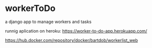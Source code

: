 # workerToDo
a django app to manage workers and tasks

runnig aplication on heroku:
https://worker-to-do-app.herokuapp.com/

https://hub.docker.com/repository/docker/bartdob/workerlist_web
